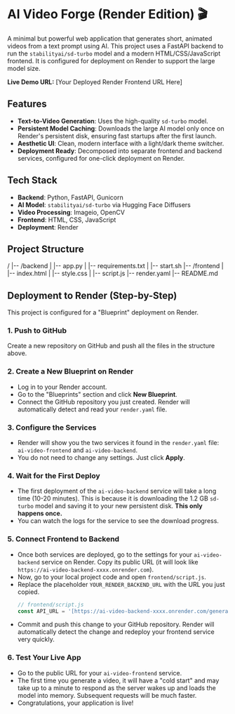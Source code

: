 # AI Video Forge (Render Edition) 🎬

A minimal but powerful web application that generates short, animated videos from a text prompt using AI. This project uses a FastAPI backend to run the `stabilityai/sd-turbo` model and a modern HTML/CSS/JavaScript frontend. It is configured for deployment on Render to support the large model size.

**Live Demo URL:** [Your Deployed Render Frontend URL Here]

## Features

-   **Text-to-Video Generation**: Uses the high-quality `sd-turbo` model.
-   **Persistent Model Caching**: Downloads the large AI model only once on Render's persistent disk, ensuring fast startups after the first launch.
-   **Aesthetic UI**: Clean, modern interface with a light/dark theme switcher.
-   **Deployment Ready**: Decomposed into separate frontend and backend services, configured for one-click deployment on Render.

## Tech Stack

-   **Backend**: Python, FastAPI, Gunicorn
-   **AI Model**: `stabilityai/sd-turbo` via Hugging Face Diffusers
-   **Video Processing**: Imageio, OpenCV
-   **Frontend**: HTML, CSS, JavaScript
-   **Deployment**: Render

## Project Structure


/
|-- /backend
|   |-- app.py
|   |-- requirements.txt
|   |-- start.sh
|-- /frontend
|   |-- index.html
|   |-- style.css
|   |-- script.js
|-- render.yaml
|-- README.md


## Deployment to Render (Step-by-Step)

This project is configured for a "Blueprint" deployment on Render.

### 1. Push to GitHub
Create a new repository on GitHub and push all the files in the structure above.

### 2. Create a New Blueprint on Render
-   Log in to your Render account.
-   Go to the "Blueprints" section and click **New Blueprint**.
-   Connect the GitHub repository you just created. Render will automatically detect and read your `render.yaml` file.

### 3. Configure the Services
-   Render will show you the two services it found in the `render.yaml` file: `ai-video-frontend` and `ai-video-backend`.
-   You do not need to change any settings. Just click **Apply**.

### 4. Wait for the First Deploy
-   The first deployment of the `ai-video-backend` service will take a long time (10-20 minutes). This is because it is downloading the 1.2 GB `sd-turbo` model and saving it to your new persistent disk. **This only happens once.**
-   You can watch the logs for the service to see the download progress.

### 5. Connect Frontend to Backend
-   Once both services are deployed, go to the settings for your `ai-video-backend` service on Render. Copy its public URL (it will look like `https://ai-video-backend-xxxx.onrender.com`).
-   Now, go to your local project code and open `frontend/script.js`.
-   Replace the placeholder `YOUR_RENDER_BACKEND_URL` with the URL you just copied.
    ```javascript
    // frontend/script.js
    const API_URL = '[https://ai-video-backend-xxxx.onrender.com/generate-video](https://ai-video-backend-xxxx.onrender.com/generate-video)'; 
    ```
-   Commit and push this change to your GitHub repository. Render will automatically detect the change and redeploy your frontend service very quickly.

### 6. Test Your Live App
-   Go to the public URL for your `ai-video-frontend` service.
-   The first time you generate a video, it will have a "cold start" and may take up to a minute to respond as the server wakes up and loads the model into memory. Subsequent requests will be much faster.
-   Congratulations, your application is live!

